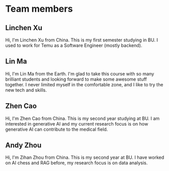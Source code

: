 # Team members

## Linchen Xu

Hi, I'm Linchen Xu from China. This is my first semester studying in BU. I used to work for Temu as a Software Engineer (mostly backend).

## Lin Ma

Hi, I'm Lin Ma from the Earth. I'm glad to take this course with so many brilliant students and looking forward to make some awesome stuff together. I never limited myself in the comfortable zone, and I like to try the new tech and skills.

## Zhen Cao

Hi, I'm Zhen Cao from China. This is my second year studying at BU. I am interested in generative AI and my current research focus is on how generative AI can contribute to the medical field.

## Andy Zhou
Hi, I'm Zihan Zhou from China. This is my second year at BU. I have worked on AI chess and RAG before, my research focus is on data analysis.